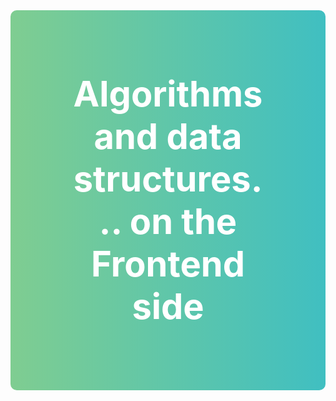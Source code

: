<div style="margin-top: 33vh;">
    <h1 style="
        background-image: linear-gradient(to left, #40bfc1, #7fcd91);
        color: white;
        font-size: 56px;
        font-weight: bold;
        padding: 100px;
        border: 0;
        border-radius: 10px;
        text-align: center;"
    >
    Algorithms and data structures... on the Frontend side
    </h1>
</div>